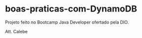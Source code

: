 # boas-praticas-com-DynamoDB

Projeto feito no Bootcamp Java Developer ofertado pela DIO.

Att. Calebe
